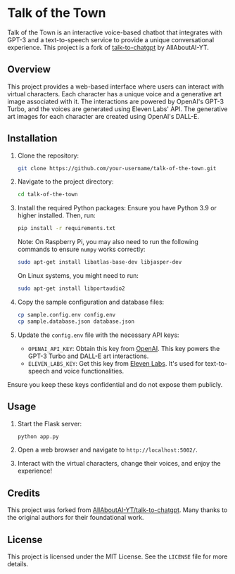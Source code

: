 # Talk of the Town

Talk of the Town is an interactive voice-based chatbot that integrates with GPT-3 and a text-to-speech service to provide a unique conversational experience. This project is a fork of [talk-to-chatgpt](https://github.com/AllAboutAI-YT/talk-to-chatgpt) by AllAboutAI-YT.

## Overview

This project provides a web-based interface where users can interact with virtual characters. Each character has a unique voice and a generative art image associated with it. The interactions are powered by OpenAI's GPT-3 Turbo, and the voices are generated using Eleven Labs' API. The generative art images for each character are created using OpenAI's DALL-E.

## Installation

1. Clone the repository:
   ```bash
   git clone https://github.com/your-username/talk-of-the-town.git
   ```

2. Navigate to the project directory:
   ```bash
   cd talk-of-the-town
   ```

3. Install the required Python packages:
   Ensure you have Python 3.9 or higher installed. Then, run:
   ```bash
   pip install -r requirements.txt
   ```

   Note: On Raspberry Pi, you may also need to run the following commands to ensure `numpy` works correctly:
   ```bash
   sudo apt-get install libatlas-base-dev libjasper-dev
   ```

   On Linux systems, you might need to run:
   ```bash
   sudo apt-get install libportaudio2
   ```

4. Copy the sample configuration and database files:
   ```bash
   cp sample.config.env config.env
   cp sample.database.json database.json
   ```

5. Update the `config.env` file with the necessary API keys:
   - `OPENAI_API_KEY`: Obtain this key from [OpenAI](https://beta.openai.com/signup/). This key powers the GPT-3 Turbo and DALL-E art interactions.
   - `ELEVEN_LABS_KEY`: Get this key from [Eleven Labs](https://www.eleven-labs.com/). It's used for text-to-speech and voice functionalities.

Ensure you keep these keys confidential and do not expose them publicly.

## Usage

1. Start the Flask server:
   ```bash
   python app.py
   ```

2. Open a web browser and navigate to `http://localhost:5002/`.

3. Interact with the virtual characters, change their voices, and enjoy the experience!

## Credits

This project was forked from [AllAboutAI-YT/talk-to-chatgpt](https://github.com/AllAboutAI-YT/talk-to-chatgpt). Many thanks to the original authors for their foundational work.

## License

This project is licensed under the MIT License. See the `LICENSE` file for more details.
